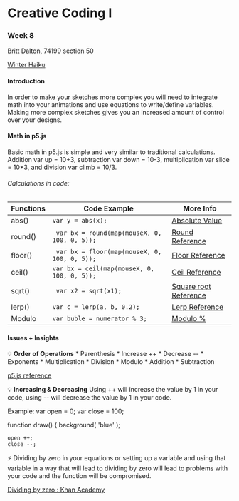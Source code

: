 # Creative Coding I #
### Week 8 ###

Britt Dalton, 74199 section 50

[ Winter Haiku ](https://brittdalton.github.io/Creative_Coding_HW/HW_06/Math_strings_objects_ohmy)



 #### Introduction ####
In order to make your sketches more complex you will need to integrate math into your
animations and use equations to write/define variables. Making more complex sketches
gives you an increased amount of control over your designs.

 #### Math in p5.js ####
 Basic math in p5.js is simple and very similar to traditional calculations. Addition
 var up = 10+3, subtraction var down = 10-3, multiplication var slide = 10*3, and
 division var climb = 10/3.

###### Calculations in code: ######

|Functions | Code Example | More Info |
|---------- | -------------|-----------|
| abs() | `var y = abs(x);`| [Absolute Value](https://p5js.org/reference/#/p5/abs) |
| round() | ` var bx = round(map(mouseX, 0, 100, 0, 5));`| [Round Reference](https://p5js.org/reference/#/p5/round) |
| floor()| ` var bx = floor(map(mouseX, 0, 100, 0, 5));`|[Floor Reference](https://p5js.org/reference/#/p5/floor) |
| ceil() | `var bx = ceil(map(mouseX, 0, 100, 0, 5));`|[Ceil Reference](https://p5js.org/reference/#/p5/ceil) |
| sqrt() | ` var x2 = sqrt(x1);`|[Square root Reference](https://p5js.org/reference/#/p5/sqrt) |
| lerp() | ` var c = lerp(a, b, 0.2); `| [Lerp Reference](https://p5js.org/reference/#/p5/lerp) |
| Modulo  | `var buble = numerator % 3;`|  [Modulo %](https://p5js.org/reference/#/p5/ellipseMode) |


 #### Issues + Insights ####

:bulb: **Order of Operations**
        * Parenthesis
        * Increase ++
        * Decrease --
        * Exponents
        * Multiplication
        * Division
        * Modulo
        * Addition
        * Subtraction

 [p5.js reference](https://p5js.org/reference/)

 :bulb: **Increasing & Decreasing** Using ++ will increase the value by 1 in your code,
 using -- will decrease the value by 1 in your code.

 Example:
var open = 0;
var close = 100;

function draw() {
    background( 'blue' );


    open ++;
    close --;

 :zap: Dividing by zero in your equations or setting up a variable and using that
 variable in a way that will lead to dividing by zero will lead to problems with your
 code and the function will be compromised.

 [Dividing by zero : Khan Academy](https://www.khanacademy.org/math/algebra/introduction-to-algebra/division-by-zero/v/why-dividing-by-zero-is-undefined)
